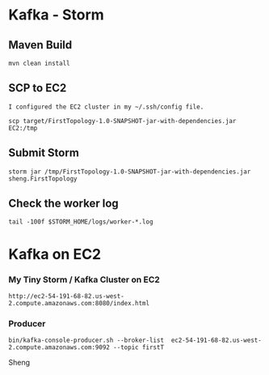 # Kafka - Storm


## Maven Build
`mvn clean install`

## SCP to EC2
	I configured the EC2 cluster in my ~/.ssh/config file.
	
`scp target/FirstTopology-1.0-SNAPSHOT-jar-with-dependencies.jar EC2:/tmp`

## Submit Storm

`storm jar /tmp/FirstTopology-1.0-SNAPSHOT-jar-with-dependencies.jar sheng.FirstTopology`

## Check the worker log
`tail -100f $STORM_HOME/logs/worker-*.log`


# Kafka on EC2

### My Tiny Storm / Kafka Cluster on EC2
	http://ec2-54-191-68-82.us-west-2.compute.amazonaws.com:8080/index.html
	
### Producer
`bin/kafka-console-producer.sh --broker-list  ec2-54-191-68-82.us-west-2.compute.amazonaws.com:9092 --topic firstT`

Sheng
